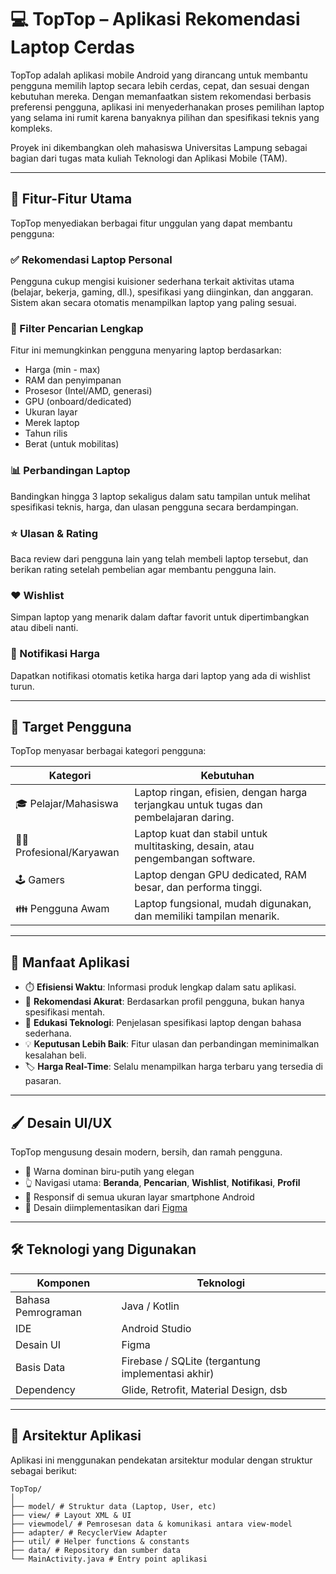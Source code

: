 # 💻 TopTop – Aplikasi Rekomendasi Laptop Cerdas

TopTop adalah aplikasi mobile Android yang dirancang untuk membantu pengguna memilih laptop secara lebih cerdas, cepat, dan sesuai dengan kebutuhan mereka. Dengan memanfaatkan sistem rekomendasi berbasis preferensi pengguna, aplikasi ini menyederhanakan proses pemilihan laptop yang selama ini rumit karena banyaknya pilihan dan spesifikasi teknis yang kompleks.

Proyek ini dikembangkan oleh mahasiswa Universitas Lampung sebagai bagian dari tugas mata kuliah Teknologi dan Aplikasi Mobile (TAM).

---

## 📱 Fitur-Fitur Utama

TopTop menyediakan berbagai fitur unggulan yang dapat membantu pengguna:

### ✅ Rekomendasi Laptop Personal
Pengguna cukup mengisi kuisioner sederhana terkait aktivitas utama (belajar, bekerja, gaming, dll.), spesifikasi yang diinginkan, dan anggaran. Sistem akan secara otomatis menampilkan laptop yang paling sesuai.

### 🔎 Filter Pencarian Lengkap
Fitur ini memungkinkan pengguna menyaring laptop berdasarkan:
- Harga (min - max)
- RAM dan penyimpanan
- Prosesor (Intel/AMD, generasi)
- GPU (onboard/dedicated)
- Ukuran layar
- Merek laptop
- Tahun rilis
- Berat (untuk mobilitas)

### 📊 Perbandingan Laptop
Bandingkan hingga 3 laptop sekaligus dalam satu tampilan untuk melihat spesifikasi teknis, harga, dan ulasan pengguna secara berdampingan.

### ⭐ Ulasan & Rating
Baca review dari pengguna lain yang telah membeli laptop tersebut, dan berikan rating setelah pembelian agar membantu pengguna lain.

### ❤️ Wishlist
Simpan laptop yang menarik dalam daftar favorit untuk dipertimbangkan atau dibeli nanti.

### 🔔 Notifikasi Harga
Dapatkan notifikasi otomatis ketika harga dari laptop yang ada di wishlist turun.

---

## 🎯 Target Pengguna

TopTop menyasar berbagai kategori pengguna:

| Kategori | Kebutuhan |
|---------|-----------|
| 🎓 Pelajar/Mahasiswa | Laptop ringan, efisien, dengan harga terjangkau untuk tugas dan pembelajaran daring. |
| 👨‍💼 Profesional/Karyawan | Laptop kuat dan stabil untuk multitasking, desain, atau pengembangan software. |
| 🕹️ Gamers | Laptop dengan GPU dedicated, RAM besar, dan performa tinggi. |
| 👪 Pengguna Awam | Laptop fungsional, mudah digunakan, dan memiliki tampilan menarik. |

---

## 🧠 Manfaat Aplikasi

- ⏱️ **Efisiensi Waktu**: Informasi produk lengkap dalam satu aplikasi.
- 🎯 **Rekomendasi Akurat**: Berdasarkan profil pengguna, bukan hanya spesifikasi mentah.
- 🧾 **Edukasi Teknologi**: Penjelasan spesifikasi laptop dengan bahasa sederhana.
- 💡 **Keputusan Lebih Baik**: Fitur ulasan dan perbandingan meminimalkan kesalahan beli.
- 🏷️ **Harga Real-Time**: Selalu menampilkan harga terbaru yang tersedia di pasaran.

---

## 🖌️ Desain UI/UX

TopTop mengusung desain modern, bersih, dan ramah pengguna.

- 🌈 Warna dominan biru-putih yang elegan
- 👆 Navigasi utama: **Beranda**, **Pencarian**, **Wishlist**, **Notifikasi**, **Profil**
- 📱 Responsif di semua ukuran layar smartphone Android
- 🎨 Desain diimplementasikan dari [Figma](https://www.figma.com/design/jZM2vyGnga8KvIGSUHeu6X/TopTop?node-id=0-1&t=ho4GLYKEOIqNJixc-1)

---

## 🛠️ Teknologi yang Digunakan

| Komponen | Teknologi |
|----------|-----------|
| Bahasa Pemrograman | Java / Kotlin |
| IDE | Android Studio |
| Desain UI | Figma |
| Basis Data | Firebase / SQLite (tergantung implementasi akhir) |
| Dependency | Glide, Retrofit, Material Design, dsb |

---

## 🧱 Arsitektur Aplikasi

Aplikasi ini menggunakan pendekatan arsitektur modular dengan struktur sebagai berikut:

```
TopTop/
│
├── model/ # Struktur data (Laptop, User, etc)
├── view/ # Layout XML & UI
├── viewmodel/ # Pemrosesan data & komunikasi antara view-model
├── adapter/ # RecyclerView Adapter
├── util/ # Helper functions & constants
├── data/ # Repository dan sumber data
└── MainActivity.java # Entry point aplikasi
```

